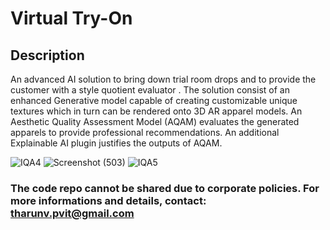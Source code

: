 # Virtual Try-On

## Description
An advanced AI solution to bring down trial room drops and to provide the customer with a style quotient evaluator . The solution consist of an enhanced Generative model capable of creating customizable unique textures which in turn can be rendered onto 3D AR apparel models. An Aesthetic Quality Assessment Model (AQAM) evaluates the generated apparels to provide professional recommendations. An additional Explainable AI plugin justifies the outputs of AQAM.

![IQA4](https://user-images.githubusercontent.com/41953267/139610574-2c3c5181-99cc-4ef5-b252-5416b3b51fac.png)
![Screenshot (503)](https://user-images.githubusercontent.com/41953267/139062425-c2b6874e-f734-4c57-85ec-adaea322dba9.png)
![IQA5](https://user-images.githubusercontent.com/41953267/139610706-af3335e6-e600-497f-94ff-cde3f15b7720.png)


### The code repo cannot be shared due to corporate policies. For more informations and details, contact: tharunv.pvit@gmail.com
